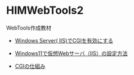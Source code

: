 # HIMWebTools2
WebTools作成教材

- [Windows Server( IIS)でCGIを有効にする](https://www.microlab.jp/xcutedoc/documents/iis_doc/iis2012.htm)

- [Windows11で仮想Webサーバ（IIS）の設定方法](https://www.bitlogue.net/article/windows/setup/iis/)

- [CGIの仕組み](https://zenn.dev/masahiro_toba/books/aae68b4add20e9/viewer/5aabde)
